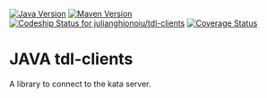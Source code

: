 [![Java Version](http://img.shields.io/badge/Java-1.8-blue.svg)](http://www.oracle.com/technetwork/java/javase/downloads/jdk8-downloads-2133151.html)
[![Maven Version](http://img.shields.io/maven-central/v/ro.ghionoiu/tdl-client.svg)](http://search.maven.org/#search%7Cgav%7C1%7Cg%3A%22ro.ghionoiu%22%20AND%20a%3A%22tdl-client%22)
[![Codeship Status for julianghionoiu/tdl-clients](https://img.shields.io/codeship/998c4290-f421-0132-c293-1234728ad4d3.svg)](https://codeship.com/projects/85550)
[![Coverage Status](https://coveralls.io/repos/julianghionoiu/tdl-clients/badge.svg)](https://coveralls.io/r/julianghionoiu/tdl-clients)

# JAVA tdl-clients

A library to connect to the kata server.
